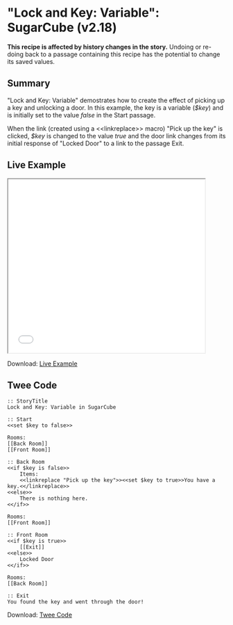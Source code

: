 # "Lock and Key: Variable": SugarCube (v2.18)

<div class="alert information"><strong>This recipe is affected by history changes in the story.</strong> Undoing or re-doing back to a passage containing this recipe has the potential to change its saved values.</div>

## Summary

"Lock and Key: Variable" demostrates how to create the effect of picking up a key and unlocking a door. In this example, the key is a variable (*$key*) and is initially set to the value *false* in the Start passage.

When the link (created using a &lt;&lt;linkreplace&gt;&gt; macro) "Pick up the key" is clicked, *$key* is changed to the value *true* and the door link changes from its initial response of "Locked Door" to a link to the passage Exit.

## Live Example

<section>
<iframe src="sugarcube_lockandkey_variable_example.html" height=400 width=90%></iframe>

Download: <a href="sugarcube_lockandkey_variable_example.html" target="_blank">Live Example</a>
</section>

## Twee Code

```
:: StoryTitle
Lock and Key: Variable in SugarCube

:: Start
<<set $key to false>>

Rooms:
[[Back Room]]
[[Front Room]]

:: Back Room
<<if $key is false>>
    Items:
    <<linkreplace "Pick up the key">><<set $key to true>>You have a key.<</linkreplace>>
<<else>>
    There is nothing here.
<</if>>

Rooms:
[[Front Room]]

:: Front Room
<<if $key is true>>
    [[Exit]]
<<else>>
    Locked Door
<</if>>

Rooms:
[[Back Room]]

:: Exit
You found the key and went through the door!

```

Download: <a href="sugarcube_lockandkey_variable_twee.txt" target="_blank">Twee Code</a>


